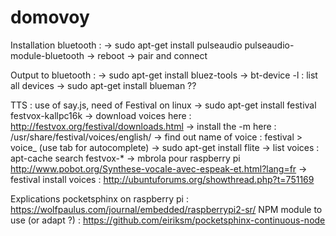 # domovoy



Installation bluetooth :
 -> sudo apt-get install pulseaudio pulseaudio-module-bluetooth
 -> reboot
 -> pair and connect

Output to bluetooth :
 -> sudo apt-get install bluez-tools
 -> bt-device -l : list all devices
 -> sudo apt-get install blueman ??


TTS : use of say.js, need of Festival on linux 
 -> sudo apt-get install festival festvox-kallpc16k
 -> download voices here : http://festvox.org/festival/downloads.html
 -> install the -m here : /usr/share/festival/voices/english/
 -> find out name of voice : festival > voice_ (use tab for autocomplete)
 -> sudo apt-get install flite
 -> list voices : apt-cache search festvox-*
 -> mbrola pour raspberry pi http://www.pobot.org/Synthese-vocale-avec-espeak-et.html?lang=fr
 -> festival install voices : http://ubuntuforums.org/showthread.php?t=751169

Explications pocketsphinx on raspberry pi : https://wolfpaulus.com/journal/embedded/raspberrypi2-sr/
NPM module to use (or adapt ?) : https://github.com/eiriksm/pocketsphinx-continuous-node
